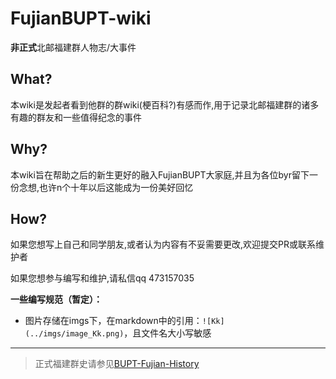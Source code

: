 # FujianBUPT-wiki
**非正式**北邮福建群人物志/大事件

## What?
本wiki是发起者看到他群的群wiki(梗百科?)有感而作,用于记录北邮福建群的诸多有趣的群友和一些值得纪念的事件

## Why?
本wiki旨在帮助之后的新生更好的融入FujianBUPT大家庭,并且为各位byr留下一份念想,也许n个十年以后这能成为一份美好回忆

## How?
如果您想写上自己和同学朋友,或者认为内容有不妥需要更改,欢迎提交PR或联系维护者

如果您想参与编写和维护,请私信qq 473157035

**一些编写规范（暂定）：**

- 图片存储在imgs下，在markdown中的引用：`![Kk](../imgs/image_Kk.png)`，且文件名大小写敏感


---

> 正式福建群史请参见[BUPT-Fujian-History](https://github.com/lin594/BUPT-Fujian-History)
